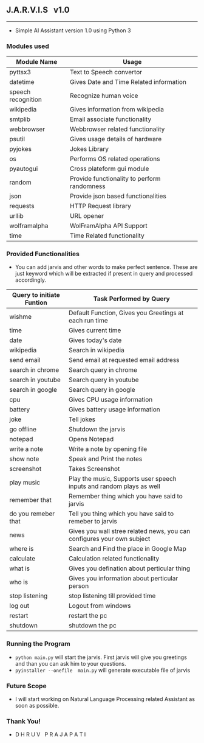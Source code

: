 ## J.A.R.V.I.S &nbsp; v1.0
----
- Simple AI Assistant version 1.0 using Python 3

### Modules used

|Module Name| Usage |
|-|-|
| pyttsx3 | Text to Speech convertor |
| datetime | Gives Date and Time Related information |
| speech recognition | Recognize human voice |
| wikipedia | Gives information from wikipedia |
| smtplib | Email associate functionality |
| webbrowser | Webbrowser related functionality |
| psutil | Gives usage details of hardware |
| pyjokes | Jokes Library |
| os | Performs OS related operations |
| pyautogui | Cross plateform gui module |
| random | Provide functionality to perform randomness |
| json | Provide json based functionalities |
| requests | HTTP Request library |
| urllib | URL opener |
| wolframalpha | WolFramAlpha API Support |
| time | Time Related functionality |

### Provided Functionalities
- You can add jarvis and other words to make perfect sentence. These are just keyword which will be extracted if present in query and processed accordingly.

|Query to initiate Funtion|Task Performed by Query|
| - | - |
| wishme | Default Function, Gives you Greetings at each run time |
| time | Gives current time |
|date | Gives today's date |
| wikipedia | Search in wikipedia |
| send email | Send email at requested email address |
| search in chrome | Search query in chrome |
| search in youtube | Search query in youtube |
| search in google | Search query in google |
| cpu | Gives CPU usage information |
| battery | Gives battery usage information |
| joke | Tell jokes |
| go offline | Shutdown the jarvis |
| notepad | Opens Notepad |
| write a note | Write a note by opening file |
| show note | Speak and Print the notes |
| screenshot | Takes Screenshot |
| play music | Play the music, Supports user speech inputs and random plays as well |
| remember that | Remember thing which you have said to jarvis |
| do you remeber that | Tell you thing which you have said to remeber to jarvis |
| news | Gives you wall stree related news, you can configures your own subject |
| where is | Search and Find the place in Google Map |
| calculate | Calculation related functionality |
| what is | Gives you defination about perticular thing |
| who is | Gives you information about perticular person |
| stop listening | stop listening till provided time |
| log out | Logout from windows |
| restart | restart the pc |
| shutdown | shutdown the pc |

### Running the Program
- `python main.py` will start the jarvis. First jarvis will give you greetings and than you can ask him to your questions.
- `pyinstaller --onefile  main.py` will generate executable file of jarvis

### Future Scope
- I will start working on Natural Language Processing related Assistant as soon as possible.

### Thank You!
- D H R U V &nbsp; P R A J A P A T I
